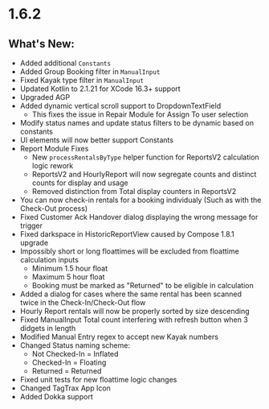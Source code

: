 # 1.6.2

## What's New:
- Added additional `Constants`
- Added Group Booking filter in `ManualInput`
- Fixed Kayak type filter in `ManualInput`
- Updated Kotlin to 2.1.21 for XCode 16.3+ support
- Upgraded AGP
- Added dynamic vertical scroll support to DropdownTextField
    - This fixes the issue in Repair Module for Assign To user selection 
- Modify status names and update status filters to be dynamic based on constants
- UI elements will now better support Constants
- Report Module Fixes
    - New `processRentalsByType` helper function for ReportsV2 calculation logic rework
    - ReportsV2 and HourlyReport will now segregate counts and distinct counts for display and usage 
    - Removed distinction from Total display counters in ReportsV2
- You can now check-in rentals for a booking individualy (Such as with the Check-Out process)
- Fixed Customer Ack Handover dialog displaying the wrong message for trigger
- Fixed darkspace in HistoricReportView caused by Compose 1.8.1 upgrade
- Impossibly short or long floattimes will be excluded from floattime calculation inputs
    - Minimum 1.5 hour float
    - Maximum 5 hour float
    - Booking must be marked as "Returned" to be eligible in calculation
- Added a dialog for cases where the same rental has been scanned twice in the Check-In/Check-Out flow
- Hourly Report rentals will now be properly sorted by size descending 
- Fixed ManualInput Total count interfering with refresh button when 3 didgets in length
- Modified Manual Entry regex to accept new Kayak numbers
- Changed Status naming scheme:
    - Not Checked-In = Inflated
    - Checked-In = Floating
    - Returned = Returned
- Fixed unit tests for new floattime logic changes
- Changed TagTrax App Icon
- Added Dokka support